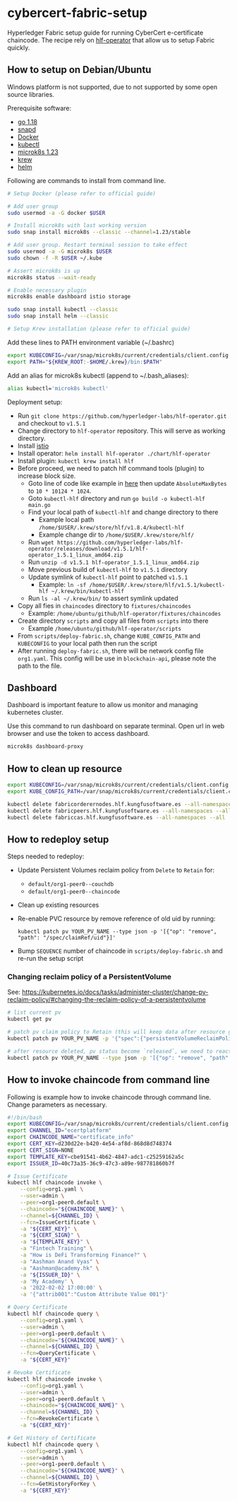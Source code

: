 # cybercert-fabric-setup

Hyperledger Fabric setup guide for running CyberCert e-certificate chaincode. The recipe rely on [hlf-operator](https://github.com/hyperledger-labs/hlf-operator) that allow us to setup Fabric quickly.

## How to setup on Debian/Ubuntu

Windows platform is not supported, due to not supported by some open source libraries.

Prerequisite software:

- [go 1.18](https://go.dev/doc/install)
- [snapd](https://snapcraft.io/docs/installing-snapd)
- [Docker](https://docs.docker.com/engine/install/ubuntu/#install-using-the-repository)
- [kubectl](https://kubernetes.io/docs/tasks/tools/install-kubectl-linux/#install-using-native-package-management)
- [microk8s 1.23](https://microk8s.io/docs/getting-started)
- [krew](https://krew.sigs.k8s.io/docs/user-guide/setup/install/)
- [helm](https://helm.sh/docs/intro/install/#from-snap)

Following are commands to install from command line.

```bash
# Setup Docker (please refer to official guide)

# Add user group
sudo usermod -a -G docker $USER

# Install microk8s with last working version
sudo snap install microk8s --classic --channel=1.23/stable

# Add user group. Restart terminal session to take effect
sudo usermod -a -G microk8s $USER
sudo chown -f -R $USER ~/.kube

# Assert microk8s is up
microk8s status --wait-ready

# Enable necessary plugin
microk8s enable dashboard istio storage

sudo snap install kubectl --classic
sudo snap install helm --classic

# Setup Krew installation (please refer to official guide)
```

Add these lines to PATH environment variable (~/.bashrc)

```bash
export KUBECONFIG=/var/snap/microk8s/current/credentials/client.config # Change to your local path
export PATH="${KREW_ROOT:-$HOME/.krew}/bin:$PATH"
```

Add an alias for microk8s kubectl (append to ~/.bash_aliases):

```bash
alias kubectl='microk8s kubectl'
```

Deployment setup:

- Run `git clone https://github.com/hyperledger-labs/hlf-operator.git` and checkout to `v1.5.1`
- Change directory to `hlf-operator` repository. This will serve as working directory.
- Install [istio](https://github.com/hyperledger-labs/hlf-operator/tree/2ab0262e1776621eed19beedf9bf5fa5f397b5b2#install-istio)
- Install operator: `helm install hlf-operator ./chart/hlf-operator`
- Install plugin: `kubectl krew install hlf`
- Before proceed, we need to patch hlf command tools (plugin) to increase block size.
  - Goto line of code like example in [here](https://github.com/hyperledger-labs/hlf-operator/blob/94c333140de92a1125d9fba8192396a01afbed4b/controllers/testutils/channel.go#L183) then update `AbsoluteMaxBytes` to `10 * 10124 * 1024`.
  - Goto `kubectl-hlf` directory and run `go build -o kubectl-hlf main.go`
  - Find your local path of `kubectl-hlf` and change directory to there
    - Example local path `/home/$USER/.krew/store/hlf/v1.8.4/kubectl-hlf`
    - Example change dir to `/home/$USER/.krew/store/hlf/`
  - Run `wget https://github.com/hyperledger-labs/hlf-operator/releases/download/v1.5.1/hlf-operator_1.5.1_linux_amd64.zip`
  - Run `unzip -d v1.5.1 hlf-operator_1.5.1_linux_amd64.zip`
  - Move previous build of `kubectl-hlf` to `v1.5.1` directory
  - Update symlink of `kubectl-hlf` point to patched `v1.5.1`
    - Example: `ln -sf /home/$USER/.krew/store/hlf/v1.5.1/kubectl-hlf ~/.krew/bin/kubectl-hlf`
  - Run `ls -al ~/.krew/bin/` to assert symlink updated
- Copy all fies in `chaincodes` directory to `fixtures/chaincodes`
  - Example: `/home/ubuntu/github/hlf-operator/fixtures/chaincodes`
- Create directory `scripts` and copy all files from `scripts` into there
  - Example `/home/ubuntu/github/hlf-operator/scripts`
- From `scripts/deploy-fabric.sh`, change `KUBE_CONFIG_PATH` and `KUBECONFIG` to your local path then run the script
- After running `deploy-fabric.sh`, there will be network config file `org1.yaml`. This config will be use in `blockchain-api`, please note the path to the file.

## Dashboard

Dashboard is important feature to allow us monitor and managing kubernetes cluster.

Use this command to run dashboard on separate terminal. Open url in web browser and use the token to access dashboard.

```bash
microk8s dashboard-proxy
```

## How to clean up resource

```bash
export KUBECONFIG=/var/snap/microk8s/current/credentials/client.config # Change to your local path
export KUBE_CONFIG_PATH=/var/snap/microk8s/current/credentials/client.config # Change to your local path

kubectl delete fabricorderernodes.hlf.kungfusoftware.es --all-namespaces --all
kubectl delete fabricpeers.hlf.kungfusoftware.es --all-namespaces --all
kubectl delete fabriccas.hlf.kungfusoftware.es --all-namespaces --all
```

## How to redeploy setup

Steps needed to redeploy:

- Update Persistent Volumes reclaim policy from `Delete` to `Retain` for:
  - `default/org1-peer0--couchdb`
  - `default/org1-peer0--chaincode`

- Clean up existing resources

- Re-enable PVC resource by remove reference of old uid by running:

  `kubectl patch pv YOUR_PV_NAME --type json -p '[{"op": "remove", "path": "/spec/claimRef/uid"}]'`

- Bump `SEQUENCE` number of chaincode in `scripts/deploy-fabric.sh` and re-run the setup script

### Changing reclaim policy of a PersistentVolume

See: <https://kubernetes.io/docs/tasks/administer-cluster/change-pv-reclaim-policy/#changing-the-reclaim-policy-of-a-persistentvolume>

```bash
# list current pv
kubectl get pv

# patch pv claim policy to Retain (this will keep data after resource got deleted)
kubectl patch pv YOUR_PV_NAME -p '{"spec":{"persistentVolumeReclaimPolicy":"Retain"}}'

# after resource deleted, pv status become `released`, we need to reactive with this script to become `available`
kubectl patch pv YOUR_PV_NAME --type json -p '[{"op": "remove", "path": "/spec/claimRef/uid"}]'
```

## How to invoke chaincode from command line

Following is example how to invoke chaincode through command line. Change parameters as necessary.

```bash
#!/bin/bash
export KUBECONFIG=/var/snap/microk8s/current/credentials/client.config # Change to your local path
export CHANNEL_ID="ecertplatform"
export CHAINCODE_NAME="certificate_info"
export CERT_KEY=d230d22e-b420-4e54-af8d-868d8d748374
export CERT_SIGN=NONE
export TEMPLATE_KEY=cbe91541-4b62-4847-adc1-c25259162a5c
export ISSUER_ID=40c73a35-36c9-47c3-a89e-987781860b7f

# Issue Certificate
kubectl hlf chaincode invoke \
    --config=org1.yaml \
    --user=admin \
    --peer=org1-peer0.default \
    --chaincode="${CHAINCODE_NAME}" \
    --channel=${CHANNEL_ID} \
    --fcn=IssueCertificate \
    -a "${CERT_KEY}" \
    -a "${CERT_SIGN}" \
    -a "${TEMPLATE_KEY}" \
    -a "Fintech Training" \
    -a "How is DeFi Transforming Finance?" \
    -a "Aashman Anand Vyas" \
    -a "Aashman@academy.hk" \
    -a "${ISSUER_ID}" \
    -a 'My Academy' \
    -a '2022-02-02 17:00:00' \
    -a '{"attrib001":"Custom Attribute Value 001"}'

# Query Certificate
kubectl hlf chaincode query \
    --config=org1.yaml \
    --user=admin \
    --peer=org1-peer0.default \
    --chaincode="${CHAINCODE_NAME}" \
    --channel=${CHANNEL_ID} \
    --fcn=QueryCertificate \
    -a "${CERT_KEY}"

# Revoke Certificate
kubectl hlf chaincode invoke \
    --config=org1.yaml \
    --user=admin \
    --peer=org1-peer0.default \
    --chaincode="${CHAINCODE_NAME}" \
    --channel=${CHANNEL_ID} \
    --fcn=RevokeCertificate \
    -a "${CERT_KEY}"

# Get History of Certificate
kubectl hlf chaincode query \
    --config=org1.yaml \
    --user=admin \
    --peer=org1-peer0.default \
    --chaincode="${CHAINCODE_NAME}" \
    --channel=${CHANNEL_ID} \
    --fcn=GetHistoryForKey \
    -a "${CERT_KEY}"
```
